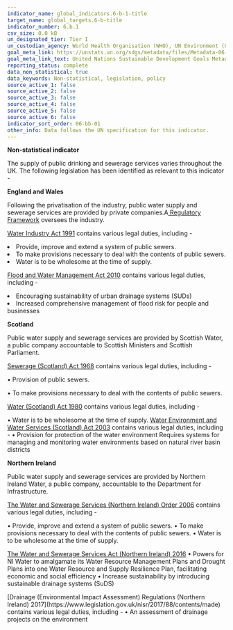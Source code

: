 ```yaml
---
indicator_name: global_indicators.6-b-1-title
target_name: global_targets.6-b-title
indicator_number: 6.b.1
csv_size: 0.0 kB
un_designated_tier: Tier I
un_custodian_agency: World Health Organisation (WHO), UN Environment (UNEP), Organisation for Economic Co-operation and Development (OECD)
goal_meta_link: https://unstats.un.org/sdgs/metadata/files/Metadata-06-0B-01.pdf
goal_meta_link_text: United Nations Sustainable Development Goals Metadata (PDF 395 KB)
reporting_status: complete
data_non_statistical: true
data_keywords: Non-statistical, legislation, policy
source_active_1: false
source_active_2: false
source_active_3: false
source_active_4: false
source_active_5: false
source_active_6: false
indicator_sort_order: 06-bb-01
other_info: Data follows the UN specification for this indicator. 
---
```

**Non-statistical indicator**
  
<p>The supply of public drinking and sewerage services varies throughout the UK. The following legislation has been identified as relevant to this indicator -   
  
<p><b>England and Wales</b>
  
  <p>Following the privatisation of the industry, public water supply and sewerage services are provided by private companies.A<a href="https://www.ofwat.gov.uk/regulated-companies/ofwat-industry-overview/">  Regulatory Framework</a> oversees the industry. 

<p><a href="http://www.legislation.gov.uk/ukpga/1991/56/introduction">Water Industry Act 1991</a> contains various legal duties, including - 
<li>Provide, improve and extend a system of public sewers.
<li>To make provisions necessary to deal with the contents of public sewers.
 <li>Water is to be wholesome at the time of supply.

  <p><a href="https://www.legislation.gov.uk/ukpga/2010/29/contents">Flood and Water Management Act 2010</a> contains various legal duties, including -
<li>Encouraging sustainability of urban drainage systems (SUDs)
 <li>Increased comprehensive management of flood risk for people and businesses</li>

<p><b>Scotland</b>
  

Public water supply and sewerage services are provided by Scottish Water, a public company accountable to Scottish Ministers and Scottish Parliament.  

[Sewerage (Scotland) Act 1968](http://www.legislation.gov.uk/ukpga/1968/47/introduction) contains various legal duties, including -

•	Provision of public sewers.

•	To make provisions necessary to deal with the contents of public sewers.  

[Water (Scotland) Act 1980](http://www.legislation.gov.uk/ukpga/1980/45/introduction) contains various legal duties, including -

•	Water is to be wholesome at the time of supply.
[Water Environment and Water Services (Scotland) Act 2003](https://www.legislation.gov.uk/asp/2003/3/contents) contains various legal duties, including -
• Provision for protection of the water environment
Requires systems for managing and monitoring water environments based on natural river basin districts 

<b>Northern Ireland</b>

Public water supply and sewerage services are provided by Northern Ireland Water, a public company, accountable to the Department for Infrastructure.  

[The Water and Sewerage Services (Northern Ireland) Order 2006](http://www.legislation.gov.uk/nisi/2006/3336/introduction) contains various legal duties, including -

•	Provide, improve and extend a system of public sewers. 
•	To make provisions necessary to deal with the contents of public sewers. 
•	Water is to be wholesome at the time of supply.


[The Water and Sewerage Services Act (Northern Ireland) 2016](https://www.legislation.gov.uk/nia/2016/7/contents)
• Powers for NI Water to amalgamate its Water Resource Management Plans and Drought Plans into one Water Resource and Supply Resilience Plan, facilitating economic and social efficiency 
• Increase sustainability by introducing sustainable drainage systems (SuDS) 

<p>[Drainage (Environmental Impact Assessment) Regulations (Northern Ireland) 2017](https://www.legislation.gov.uk/nisr/2017/88/contents/made) contains various legal duties, including -
• An assessment of drainage projects on the environment<p>
   